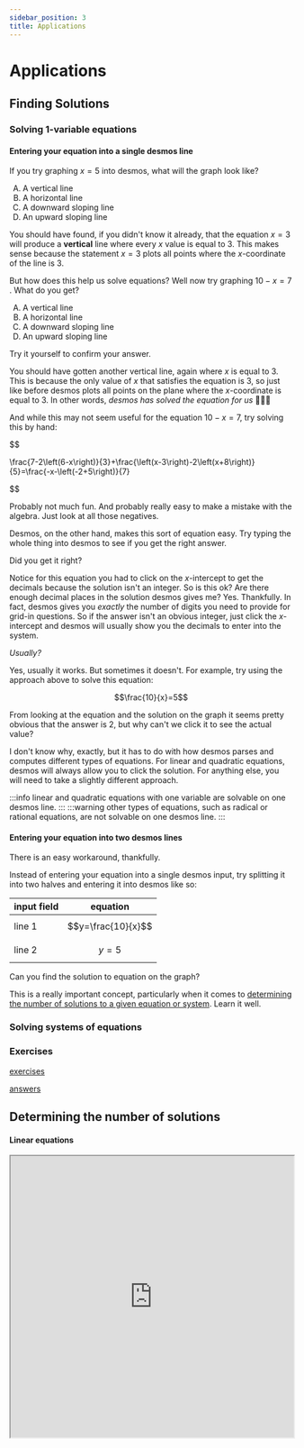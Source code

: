 ```yaml
---
sidebar_position: 3
title: Applications
---
```

# Applications

## Finding Solutions

### Solving 1-variable equations

#### Entering your equation into a single desmos line

If you try graphing $x=5$ into desmos, what will the graph look like?

<ol type="A">
    <li>A vertical line</li>
    <li>A horizontal line</li>
    <li>A downward sloping line</li>
    <li>An upward sloping line</li>
</ol>

<DesmosDetails />

You should have found, if you didn't know it already, that the equation $x=3$ will produce a **vertical** line where every $x$ value is equal to $3$.
This makes sense because the statement $x=3$ plots all points where the $x$-coordinate of the line is $3$.

But how does this help us solve equations? Well now try graphing $10 - x = 7$ . What do you get?

<ol type="A">
    <li>A vertical line</li>
    <li>A horizontal line</li>
    <li>A downward sloping line</li>
    <li>An upward sloping line</li>
</ol>


Try it yourself to confirm your answer.

<DesmosDetails />

You should have gotten another vertical line, again where $x$ is equal to $3$.
This is because the only value of $x$ that satisfies the equation is $3$, so just like before desmos plots all points on the plane where the $x$-coordinate is equal to $3$.
In other words, *desmos has solved the equation for us* 🤔😲🤯 

And while this may not seem useful for the equation $10-x=7$, try solving this by hand:

$$ 

\frac{7-2\left(6-x\right)}{3}+\frac{\left(x-3\right)-2\left(x+8\right)}{5}=\frac{-x-\left(-2+5\right)}{7}

$$

Probably not much fun.
And probably really easy to make a mistake with the algebra.
Just look at all those negatives. 

Desmos, on the other hand, makes this sort of equation easy. 
Try typing the whole thing into desmos to see if you get the right answer.

<DesmosDetails summary="Solution" id="zmjidgxcoj"/>

Did you get it right? 

Notice for this equation you had to click on the $x$-intercept to get the decimals because the solution isn't an integer.
So is this ok?
Are there enough decimal places in the solution desmos gives me?
Yes.
Thankfully.
In fact, desmos gives you _exactly_ the number of digits you need to provide for grid-in questions.
So if the answer isn't an obvious integer, just click the $x$-intercept and desmos will usually show you the decimals to enter into the system.

_Usually?_

Yes, usually it works. But sometimes it doesn't.
For example, try using the approach above to solve this equation:

$$\frac{10}{x}=5$$

<DesmosDetails id="3hxwnnwxo2" summary="try clicking on the solution. Does it work?" />

From looking at the equation and the solution on the graph it seems pretty obvious that the answer is $2$, but why can't we click it to see the actual value?

I don't know why, exactly, but it has to do with how desmos parses and computes different types of equations.
For linear and quadratic equations, desmos will always allow you to click the solution.
For anything else, you will need to take a slightly different approach.

:::info
linear and quadratic equations with one variable are solvable on one desmos line.
:::
:::warning
other types of equations, such as radical or rational equations, are not solvable on one desmos line.
:::

#### Entering your equation into two desmos lines
There is an easy workaround, thankfully.

Instead of entering your equation into a single desmos input, try splitting it into two halves and entering it into desmos like so:

| input field | equation |
| --- | --- |
| line 1 | $$y=\frac{10}{x}$$ | 
| line 2 | $$y=5$$ |

Can you find the solution to equation on the graph?

<DesmosDetails />

<DesmosDetails id="sceohq9it3" summary="Solution" />

This is a really important concept, particularly when it comes to [determining the number of solutions to a given equation or system](#determining-the-number-of-solutions). Learn it well.

### Solving systems of equations

### Exercises

[exercises](https://drive.google.com/file/d/18vpgN_T2vvRdTvDSatn-mIv8HP-mF1TT/view?usp=drive_link)

[answers](https://drive.google.com/file/d/15BOMWhOLdyKp2uVLWcb-YJ106ayL52cG/view?usp=drive_link)


## Determining the number of solutions

#### Linear equations

<iframe width="100%" height="500px" src="https://www.desmos.com/calculator/xut7zdrwtx"/>

### Linear systems

<iframe width="100%" height="500px" src="https://www.desmos.com/calculator/xut7zdrwtx"/>

### Non-linear equations

### Non-linear systems

## Plug-in

Some questions ask us to rearrange an expression into an equivalent form. These questions can vary widely in difficulty, so it’s nice to have a backup plan if the algebra gets messy. 

Consider this question:

$$
\left(\frac{\pi a^{4}}{12r^{3}}\right)\left(\frac{18\pi a^{3}r^{2}}{5}\right)
$$

1. Which expression is equivalent to the given product for all $r \gt 6$ ?

<ol type='A'>
    <li> $\frac{3\pi^{2}a^{7}}{10r}$ </li>
    <li> $\frac{5a}{216r^{5}}$ </li>
    <li> $\frac{3\pi^{2}a^{7}}{10}$ </li>
    <li> $\frac{216r^{5}}{5a}$ </li>
</ol>
    
    - **Solution**
        
        You could simplify the expression by cancelling out factors in the numerators and denominators, but if you’re uncomfortable with that approach, desmos is once again here to save the day. All you have to do is write in the initial expression, and allow desmos to create sliders for $a$ and $r$. Then you write in the answer choices and see which one produces the same output:
        
<iframe width="100%" height="500px" src="https://www.desmos.com/calculator/ilhxiescus"/>
        
        In our case, no matter which values you select for $r$ and $a$ , answer choice (A) always produces the same output, so it’s equivalent to the initial expression. Try sliding the knobs around to see the outputs change. See?
        
## Assessing the effect of transformations

The SAT occasionally asks you to consider how a function changes if it’s shifted vertically or horizontally. For example, you could be given a quadratic function like this one:

$$
f(x)=2x^{2}+2x-3
$$

and then asked to find the x-intercepts of $f(x+1)$. The (tactically) WRONG way to go about this would be to substitute $x$ with $x+2$, like so:

$$
f(x+1)=3(x+2)^{2}+2(x+2)-3
$$

and then set $f(x)=-1$ , like so:

$$
-1=3(x+2)^{2}+2(x+2)-3
$$

and solve from there.
Desmos, on the other hand, makes this problem trivially easy.

<DesmosDetails />
<DesmosDetails id="lajpemppqo" summary="Solution" />

## Exercises

Solving the following problems using the desmos app, **even if it’s not the most efficient method**. 

### Question 1
    
    Which expression is equivalent to $x^2+3x-40$ ?
    
<ol type='A'>
    <li> $(x-4)(x+10)$ </li>
    <li> $(x-5)(x+8)$ </li>
    <li> $(x-8)(x+5)$ </li>
    <li> $(x-10)(x+4)$ </li>
</ol>

<DesmosDetails summary="Use desmos to solve the problem" />
<details><summary>Solution</summary> B </details>
    
    
### Question 2
    
    $$
    \frac{55}{x+6}=x
    $$
    
    What is the positive solution to the given equation?
    
<DesmosDetails summary="Use desmos to solve the problem" />
<details><summary>Solution</summary> 5 </details>

    
### Question 3
    
    $$
    g\left(x\right)=11\left(\frac{1}{2}\right)^{x}
    $$
    
    If the given function $g$ is graphed in the $xy$-plane, where $y=g(x)$, what is the $y$-intercept of the graph?
    
<ol type='A'>
    <li> $(0,11)$ </li>
    <li> $(0,132)$ </li>
    <li> $(0,1)$ </li>
    <li> $(0,12)$ </li>
</ol>
    
<DesmosDetails summary="Use desmos to solve the problem" />
<details><summary>Solution</summary> A </details>

    
### Question 4
    
    A rectangle has a length of of $x$ units and a width of $(x-15)$ units. If the rectangle has an area of $154$ square units, what is the value of $x$?
    
<ol type='A'>
    <li> $7$ </li>
    <li> $22$ </li>
    <li> $29$ </li>
    <li> $154$ </li>
</ol>


<DesmosDetails summary="Use desmos to solve the problem" />
<DesmosDetails summary="Solution" id="n4bgr2hogt" />
<details><summary>Solution</summary> B </details>
    
    
### Question 5
    
    $$
    7x+2y=4 \\
    6x+7y=-23
    $$
    
    The solution to the system of equations is $(x, y)$. What is the value of $y$ ?
    
<ol type='A'>
    <li> $-5$ </li>
    <li> $2$ </li>
    <li> $14$ </li>
    <li> $18$ </li>
</ol>
    
<DesmosDetails summary="Use desmos to solve the problem" />
<details><summary>Solution</summary> A </details>

    
### Question 6
    
    $$
    f\left(x\right)=4x^{2}-20x+144
    $$
    
    The given equation defines the function $f$. For what value of $x$ does $f(x)$ reach its minimum?
    
<DesmosDetails summary="Use desmos to solve the problem" />
<details><summary>Solution</summary> 2.5 </details>
    
### Question 7
    
    The expression $\frac{24}{6x+42}$ is equivalent to $\frac{4}{x+b}$ , where $b$ is a constant and $x>0$. What is the value of $b$ ?
    
<ol type='A'>
    <li> $7$ </li>
    <li> $10$ </li>
    <li> $24$ </li>
    <li> $252$ </li>
</ol>

<DesmosDetails summary="Use desmos to solve the problem" />
<details><summary>Solution</summary> A </details>
    
### Question 8
    
    The function $f$ is defined by $f(x)=x^3+12$. What is the value of $f(3)$?
    
<ol type='A'>
    <li> $18$ </li>
    <li> $21$ </li>
    <li> $36$ </li>
    <li> $39$ </li>
</ol>

<DesmosDetails summary="Use desmos to solve the problem" />
<details><summary>Solution</summary> D </details>


